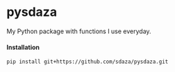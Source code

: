 # pysdaza

My Python package with functions I use everyday.

#### Installation

`pip install git+https://github.com/sdaza/pysdaza.git`
